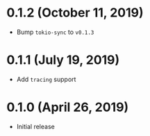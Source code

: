 # 0.1.2 (October 11, 2019)

- Bump `tokio-sync` to `v0.1.3`

# 0.1.1 (July 19, 2019)

- Add `tracing` support

# 0.1.0 (April 26, 2019)

- Initial release
